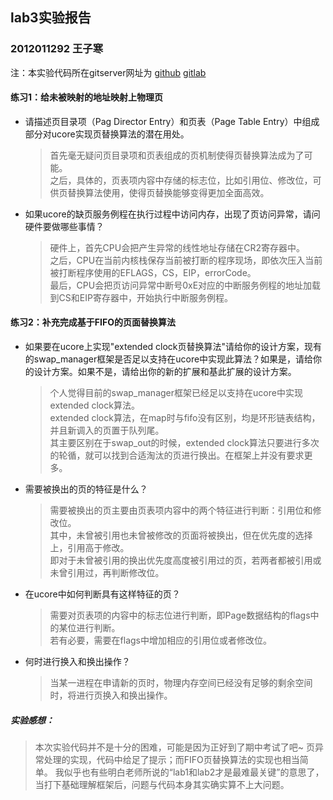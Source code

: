 ## lab3实验报告
### 2012011292 王子寒

注：本实验代码所在gitserver网址为 [github] [gitlab] 

#### 练习1：给未被映射的地址映射上物理页
- 请描述页目录项（Pag Director Entry）和页表（Page Table Entry）中组成部分对ucore实现页替换算法的潜在用处。

    > 首先毫无疑问页目录项和页表组成的页机制使得页替换算法成为了可能。  
    > 之后，具体的，页表项内容中存储的标志位，比如引用位、修改位，可供页替换算法使用，使得页替换能够变得更加全面高效。

- 如果ucore的缺页服务例程在执行过程中访问内存，出现了页访问异常，请问硬件要做哪些事情？

    > 硬件上，首先CPU会把产生异常的线性地址存储在CR2寄存器中。  
    > 之后，CPU在当前内核栈保存当前被打断的程序现场，即依次压入当前被打断程序使用的EFLAGS，CS，EIP，errorCode。  
    > 最后，CPU会把页访问异常中断号0xE对应的中断服务例程的地址加载到CS和EIP寄存器中，开始执行中断服务例程。

#### 练习2：补充完成基于FIFO的页面替换算法
- 如果要在ucore上实现"extended clock页替换算法"请给你的设计方案，现有的swap_manager框架是否足以支持在ucore中实现此算法？如果是，请给你的设计方案。如果不是，请给出你的新的扩展和基此扩展的设计方案。

    > 个人觉得目前的swap_manager框架已经足以支持在ucore中实现extended clock算法。  
    > extended clock算法，在map时与fifo没有区别，均是环形链表结构，并且新调入的页置于队列尾。  
    > 其主要区别在于swap_out的时候，extended clock算法只要进行多次的轮循，就可以找到合适淘汰的页进行换出。在框架上并没有要求更多。

- 需要被换出的页的特征是什么？

    > 需要被换出的页主要由页表项内容中的两个特征进行判断：引用位和修改位。  
    > 其中，未曾被引用也未曾被修改的页面将被换出，但在优先度的选择上，引用高于修改。  
    > 即对于未曾被引用的换出优先度高度被引用过的页，若两者都被引用或未曾引用过，再判断修改位。

- 在ucore中如何判断具有这样特征的页？

    > 需要对页表项的内容中的标志位进行判断，即Page数据结构的flags中的某位进行判断。  
    > 若有必要，需要在flags中增加相应的引用位或者修改位。

- 何时进行换入和换出操作？

    > 当某一进程在申请新的页时，物理内存空间已经没有足够的剩余空间时，将进行页换入和换出操作。

##### 实验感想：
> 本次实验代码并不是十分的困难，可能是因为正好到了期中考试了吧~
> 页异常处理的实现，代码中给足了提示；而FIFO页替换算法的实现也相当简单。
> 我似乎也有些明白老师所说的“lab1和lab2才是最难最关键”的意思了，当打下基础理解框架后，问题与代码本身其实确实算不上大问题。

[github]:https://github.com/thu011292/ucore_lab.git
[gitlab]:http://south.cs.tsinghua.edu.cn/thu011292/ucore_lab.git
